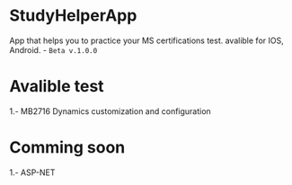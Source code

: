 # StudyHelperApp 
App that helps you to practice your MS certifications test. avalible for IOS, Android. - `Beta v.1.0.0`

# Avalible test
1.- MB2716 Dynamics customization and configuration

# Comming soon
1.- ASP-NET 
